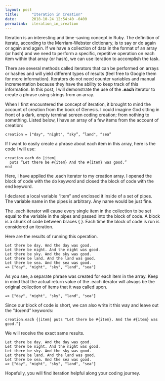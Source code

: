 ```yaml
---
layout: post
title:      "Iteration in Creation"
date:       2018-10-24 12:54:40 -0400
permalink:  iteration_in_creation
---
```



Iteration is an interesting and time-saving concept in Ruby. The definition of iterate, according to the Merriam-Webster dictionary, is to say or do again or again and again. If we have a collection of data in the format of an array (or hash) and we need to perform a specific, repetitive operation on each item within that array (or hash), we can use iteration to accomplish the task. 

There are several methods called iterators that can be performed on arrays or hashes and will yield different types of results (feel free to Google them for more information). Iterators do not need counter variables and manual incrementation because they have the ability to keep track of this information. In this post, I will demonstrate the use of the **.each** iterator to create a phrase using strings from an array.

When I first encountered the concept of iteration, it brought to mind the account of creation from the book of Genesis. I could imagine God sitting in front of a dark, empty terminal screen coding creation; from nothing to something. Listed below, I have an array of a few items from the account of creation:

```
creation = ["day", "night", “sky”, ”land", “sea”
```

If I want to easily create a phrase about each item in this array, here is the code I will use:

```
creation.each do |item|
  puts “Let there be #{item} And the #{item} was good.”
end
```


Here, I have applied the .each iterator to my creation array. I opened the block of code with the do keyword and closed the block of code with the end keyword. 

I declared a local variable “item” and enclosed it inside of a set of pipes. The variable name in the pipes is arbitrary. Any name would be just fine.

The .each iterator will cause every single item in the collection to be set equal to the variable in the pipes and passed into the block of code. A block is a chunk of code between braces { }. Each time the block of code is run is considered an iteration. 

Here are the results of running this operation.

```
Let there be day. And the day was good.
Let there be night. And the night was good.
Let there be sky. And the sky was good.
Let there be land. And the land was good.
Let there be sea. And the sea was good.
=> ["day", "night", "sky", "land", "sea"]
```

As you see, a separate phrase was created for each item in the array. Keep in mind that the actual return value of the .each iterator will always be the original collection of items that it was called upon.

```
=> ["day", "night", "sky", "land", "sea"]
```

Since our block of code is short, we can also write it this way and leave out the “do/end” keywords:

```
creation.each {|item| puts "Let there be #{item}. And the #{item} was good.”}
```

We will receive the exact same results. 

```
Let there be day. And the day was good.
Let there be night. And the night was good.
Let there be sky. And the sky was good.
Let there be land. And the land was good.
Let there be sea. And the sea was good.
=> ["day", "night", "sky", "land", "sea"]
```

Hopefully, you will find iteration helpful along your coding journey. 


